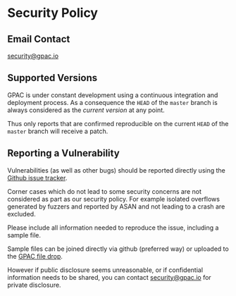 # Security Policy

## Email Contact

security@gpac.io

## Supported Versions

GPAC is under constant development using a continuous integration and deployment process. As a consequence the `HEAD` of the `master` branch is always considered as the _current version_ at any point. 

Thus only reports that are confirmed reproducible on the current `HEAD` of the `master` branch will receive a patch. 


## Reporting a Vulnerability

Vulnerabilities (as well as other bugs) should be reported directly using the [Github issue tracker](https://github.com/gpac/gpac/issues).

Corner cases which do not lead to some security concerns are not considered as part as our security policy. For example isolated overflows generated by fuzzers and reported by ASAN and not leading to a crash are excluded.

Please include all information needed to reproduce the issue, including a sample file. 

Sample files can be joined directly via github (preferred way) or uploaded to the [GPAC file drop](https://www.mediafire.com/filedrop/filedrop_hosted.php?drop=eec9e058a9486fe4e99c33021481d9e1826ca9dbc242a6cfaab0fe95da5e5d95).

However if public disclosure seems unreasonable, or if confidential information needs to be shared, you can contact security@gpac.io for private disclosure.
